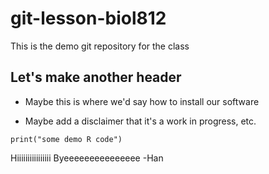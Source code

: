 # git-lesson-biol812
This is the demo git repository for the class

## Let's make another header

* Maybe this is where we'd say how to install our software

* Maybe add a disclaimer that it's a work in progress, etc.

```{r}
print("some demo R code")
```

Hiiiiiiiiiiiiiiii
Byeeeeeeeeeeeeeee
-Han
